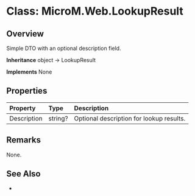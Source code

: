 # Class: MicroM.Web.LookupResult
## Overview
Simple DTO with an optional description field.

**Inheritance**
object -> LookupResult

**Implements**
None

## Properties
| Property | Type | Description |
|:------------|:-------------|:-------------|
| Description | string? | Optional description for lookup results. |

## Remarks
None.

## See Also
-
